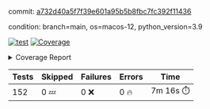 commit: [a732d40a5f7f39e601a95b5b8fbc7fc392f11436](https://github.com/rcmdnk/homebrew-file/tree/a732d40a5f7f39e601a95b5b8fbc7fc392f11436)

condition: branch=main, os=macos-12, python_version=3.9

[![test](https://github.com/rcmdnk/homebrew-file/actions/workflows/test.yml/badge.svg)](https://github.com/rcmdnk/homebrew-file/actions/runs/4974631756)
<a href="https://github.com/rcmdnk/homebrew-file/blob/a732d40a5f7f39e601a95b5b8fbc7fc392f11436/README.md"><img alt="Coverage" src="https://img.shields.io/badge/Coverage-54%25-orange.svg" /></a><details><summary>Coverage Report </summary><table><tr><th>File</th><th>Stmts</th><th>Miss</th><th>Cover</th><th>Missing</th></tr><tbody><tr><td colspan="5"><b>bin</b></td></tr><tr><td>&nbsp; &nbsp;<a href="https://github.com/rcmdnk/homebrew-file/blob/a732d40a5f7f39e601a95b5b8fbc7fc392f11436/bin/brew-file">brew-file</a></td><td>1881</td><td>858</td><td>54%</td><td><a href="https://github.com/rcmdnk/homebrew-file/blob/a732d40a5f7f39e601a95b5b8fbc7fc392f11436/bin/brew-file#L43-L58">43&ndash;58</a>, <a href="https://github.com/rcmdnk/homebrew-file/blob/a732d40a5f7f39e601a95b5b8fbc7fc392f11436/bin/brew-file#L63-L65">63&ndash;65</a>, <a href="https://github.com/rcmdnk/homebrew-file/blob/a732d40a5f7f39e601a95b5b8fbc7fc392f11436/bin/brew-file#L158">158</a>, <a href="https://github.com/rcmdnk/homebrew-file/blob/a732d40a5f7f39e601a95b5b8fbc7fc392f11436/bin/brew-file#L273">273</a>, <a href="https://github.com/rcmdnk/homebrew-file/blob/a732d40a5f7f39e601a95b5b8fbc7fc392f11436/bin/brew-file#L292">292</a>, <a href="https://github.com/rcmdnk/homebrew-file/blob/a732d40a5f7f39e601a95b5b8fbc7fc392f11436/bin/brew-file#L357">357</a>, <a href="https://github.com/rcmdnk/homebrew-file/blob/a732d40a5f7f39e601a95b5b8fbc7fc392f11436/bin/brew-file#L360-L363">360&ndash;363</a>, <a href="https://github.com/rcmdnk/homebrew-file/blob/a732d40a5f7f39e601a95b5b8fbc7fc392f11436/bin/brew-file#L377-L382">377&ndash;382</a>, <a href="https://github.com/rcmdnk/homebrew-file/blob/a732d40a5f7f39e601a95b5b8fbc7fc392f11436/bin/brew-file#L420-L425">420&ndash;425</a>, <a href="https://github.com/rcmdnk/homebrew-file/blob/a732d40a5f7f39e601a95b5b8fbc7fc392f11436/bin/brew-file#L436">436</a>, <a href="https://github.com/rcmdnk/homebrew-file/blob/a732d40a5f7f39e601a95b5b8fbc7fc392f11436/bin/brew-file#L641">641</a>, <a href="https://github.com/rcmdnk/homebrew-file/blob/a732d40a5f7f39e601a95b5b8fbc7fc392f11436/bin/brew-file#L643">643</a>, <a href="https://github.com/rcmdnk/homebrew-file/blob/a732d40a5f7f39e601a95b5b8fbc7fc392f11436/bin/brew-file#L645">645</a>, <a href="https://github.com/rcmdnk/homebrew-file/blob/a732d40a5f7f39e601a95b5b8fbc7fc392f11436/bin/brew-file#L662-L666">662&ndash;666</a>, <a href="https://github.com/rcmdnk/homebrew-file/blob/a732d40a5f7f39e601a95b5b8fbc7fc392f11436/bin/brew-file#L679-L684">679&ndash;684</a>, <a href="https://github.com/rcmdnk/homebrew-file/blob/a732d40a5f7f39e601a95b5b8fbc7fc392f11436/bin/brew-file#L694">694</a>, <a href="https://github.com/rcmdnk/homebrew-file/blob/a732d40a5f7f39e601a95b5b8fbc7fc392f11436/bin/brew-file#L710">710</a>, <a href="https://github.com/rcmdnk/homebrew-file/blob/a732d40a5f7f39e601a95b5b8fbc7fc392f11436/bin/brew-file#L714-L718">714&ndash;718</a>, <a href="https://github.com/rcmdnk/homebrew-file/blob/a732d40a5f7f39e601a95b5b8fbc7fc392f11436/bin/brew-file#L736-L750">736&ndash;750</a>, <a href="https://github.com/rcmdnk/homebrew-file/blob/a732d40a5f7f39e601a95b5b8fbc7fc392f11436/bin/brew-file#L843-L858">843&ndash;858</a>, <a href="https://github.com/rcmdnk/homebrew-file/blob/a732d40a5f7f39e601a95b5b8fbc7fc392f11436/bin/brew-file#L886">886</a>, <a href="https://github.com/rcmdnk/homebrew-file/blob/a732d40a5f7f39e601a95b5b8fbc7fc392f11436/bin/brew-file#L897-L898">897&ndash;898</a>, <a href="https://github.com/rcmdnk/homebrew-file/blob/a732d40a5f7f39e601a95b5b8fbc7fc392f11436/bin/brew-file#L906">906</a>, <a href="https://github.com/rcmdnk/homebrew-file/blob/a732d40a5f7f39e601a95b5b8fbc7fc392f11436/bin/brew-file#L919-L924">919&ndash;924</a>, <a href="https://github.com/rcmdnk/homebrew-file/blob/a732d40a5f7f39e601a95b5b8fbc7fc392f11436/bin/brew-file#L928-L930">928&ndash;930</a>, <a href="https://github.com/rcmdnk/homebrew-file/blob/a732d40a5f7f39e601a95b5b8fbc7fc392f11436/bin/brew-file#L934-L937">934&ndash;937</a>, <a href="https://github.com/rcmdnk/homebrew-file/blob/a732d40a5f7f39e601a95b5b8fbc7fc392f11436/bin/brew-file#L1032-L1034">1032&ndash;1034</a>, <a href="https://github.com/rcmdnk/homebrew-file/blob/a732d40a5f7f39e601a95b5b8fbc7fc392f11436/bin/brew-file#L1037">1037</a>, <a href="https://github.com/rcmdnk/homebrew-file/blob/a732d40a5f7f39e601a95b5b8fbc7fc392f11436/bin/brew-file#L1043">1043</a>, <a href="https://github.com/rcmdnk/homebrew-file/blob/a732d40a5f7f39e601a95b5b8fbc7fc392f11436/bin/brew-file#L1063-L1066">1063&ndash;1066</a>, <a href="https://github.com/rcmdnk/homebrew-file/blob/a732d40a5f7f39e601a95b5b8fbc7fc392f11436/bin/brew-file#L1128">1128</a>, <a href="https://github.com/rcmdnk/homebrew-file/blob/a732d40a5f7f39e601a95b5b8fbc7fc392f11436/bin/brew-file#L1157">1157</a>, <a href="https://github.com/rcmdnk/homebrew-file/blob/a732d40a5f7f39e601a95b5b8fbc7fc392f11436/bin/brew-file#L1190">1190</a>, <a href="https://github.com/rcmdnk/homebrew-file/blob/a732d40a5f7f39e601a95b5b8fbc7fc392f11436/bin/brew-file#L1193">1193</a>, <a href="https://github.com/rcmdnk/homebrew-file/blob/a732d40a5f7f39e601a95b5b8fbc7fc392f11436/bin/brew-file#L1205">1205</a>, <a href="https://github.com/rcmdnk/homebrew-file/blob/a732d40a5f7f39e601a95b5b8fbc7fc392f11436/bin/brew-file#L1207">1207</a>, <a href="https://github.com/rcmdnk/homebrew-file/blob/a732d40a5f7f39e601a95b5b8fbc7fc392f11436/bin/brew-file#L1238">1238</a>, <a href="https://github.com/rcmdnk/homebrew-file/blob/a732d40a5f7f39e601a95b5b8fbc7fc392f11436/bin/brew-file#L1242">1242</a>, <a href="https://github.com/rcmdnk/homebrew-file/blob/a732d40a5f7f39e601a95b5b8fbc7fc392f11436/bin/brew-file#L1246-L1249">1246&ndash;1249</a>, <a href="https://github.com/rcmdnk/homebrew-file/blob/a732d40a5f7f39e601a95b5b8fbc7fc392f11436/bin/brew-file#L1251-L1254">1251&ndash;1254</a>, <a href="https://github.com/rcmdnk/homebrew-file/blob/a732d40a5f7f39e601a95b5b8fbc7fc392f11436/bin/brew-file#L1283-L1297">1283&ndash;1297</a>, <a href="https://github.com/rcmdnk/homebrew-file/blob/a732d40a5f7f39e601a95b5b8fbc7fc392f11436/bin/brew-file#L1302-L1305">1302&ndash;1305</a>, <a href="https://github.com/rcmdnk/homebrew-file/blob/a732d40a5f7f39e601a95b5b8fbc7fc392f11436/bin/brew-file#L1308-L1314">1308&ndash;1314</a>, <a href="https://github.com/rcmdnk/homebrew-file/blob/a732d40a5f7f39e601a95b5b8fbc7fc392f11436/bin/brew-file#L1319">1319</a>, <a href="https://github.com/rcmdnk/homebrew-file/blob/a732d40a5f7f39e601a95b5b8fbc7fc392f11436/bin/brew-file#L1327">1327</a>, <a href="https://github.com/rcmdnk/homebrew-file/blob/a732d40a5f7f39e601a95b5b8fbc7fc392f11436/bin/brew-file#L1333-L1338">1333&ndash;1338</a>, <a href="https://github.com/rcmdnk/homebrew-file/blob/a732d40a5f7f39e601a95b5b8fbc7fc392f11436/bin/brew-file#L1349-L1371">1349&ndash;1371</a>, <a href="https://github.com/rcmdnk/homebrew-file/blob/a732d40a5f7f39e601a95b5b8fbc7fc392f11436/bin/brew-file#L1399">1399</a>, <a href="https://github.com/rcmdnk/homebrew-file/blob/a732d40a5f7f39e601a95b5b8fbc7fc392f11436/bin/brew-file#L1415-L1422">1415&ndash;1422</a>, <a href="https://github.com/rcmdnk/homebrew-file/blob/a732d40a5f7f39e601a95b5b8fbc7fc392f11436/bin/brew-file#L1427-L1443">1427&ndash;1443</a>, <a href="https://github.com/rcmdnk/homebrew-file/blob/a732d40a5f7f39e601a95b5b8fbc7fc392f11436/bin/brew-file#L1448-L1452">1448&ndash;1452</a>, <a href="https://github.com/rcmdnk/homebrew-file/blob/a732d40a5f7f39e601a95b5b8fbc7fc392f11436/bin/brew-file#L1466-L1513">1466&ndash;1513</a>, <a href="https://github.com/rcmdnk/homebrew-file/blob/a732d40a5f7f39e601a95b5b8fbc7fc392f11436/bin/brew-file#L1516-L1547">1516&ndash;1547</a>, <a href="https://github.com/rcmdnk/homebrew-file/blob/a732d40a5f7f39e601a95b5b8fbc7fc392f11436/bin/brew-file#L1552-L1586">1552&ndash;1586</a>, <a href="https://github.com/rcmdnk/homebrew-file/blob/a732d40a5f7f39e601a95b5b8fbc7fc392f11436/bin/brew-file#L1591-L1672">1591&ndash;1672</a>, <a href="https://github.com/rcmdnk/homebrew-file/blob/a732d40a5f7f39e601a95b5b8fbc7fc392f11436/bin/brew-file#L1675-L1684">1675&ndash;1684</a>, <a href="https://github.com/rcmdnk/homebrew-file/blob/a732d40a5f7f39e601a95b5b8fbc7fc392f11436/bin/brew-file#L1697">1697</a>, <a href="https://github.com/rcmdnk/homebrew-file/blob/a732d40a5f7f39e601a95b5b8fbc7fc392f11436/bin/brew-file#L1702">1702</a>, <a href="https://github.com/rcmdnk/homebrew-file/blob/a732d40a5f7f39e601a95b5b8fbc7fc392f11436/bin/brew-file#L1707-L1746">1707&ndash;1746</a>, <a href="https://github.com/rcmdnk/homebrew-file/blob/a732d40a5f7f39e601a95b5b8fbc7fc392f11436/bin/brew-file#L1750-L1859">1750&ndash;1859</a>, <a href="https://github.com/rcmdnk/homebrew-file/blob/a732d40a5f7f39e601a95b5b8fbc7fc392f11436/bin/brew-file#L1869-L1881">1869&ndash;1881</a>, <a href="https://github.com/rcmdnk/homebrew-file/blob/a732d40a5f7f39e601a95b5b8fbc7fc392f11436/bin/brew-file#L1885">1885</a>, <a href="https://github.com/rcmdnk/homebrew-file/blob/a732d40a5f7f39e601a95b5b8fbc7fc392f11436/bin/brew-file#L1894-L1972">1894&ndash;1972</a>, <a href="https://github.com/rcmdnk/homebrew-file/blob/a732d40a5f7f39e601a95b5b8fbc7fc392f11436/bin/brew-file#L1980-L2025">1980&ndash;2025</a>, <a href="https://github.com/rcmdnk/homebrew-file/blob/a732d40a5f7f39e601a95b5b8fbc7fc392f11436/bin/brew-file#L2028-L2035">2028&ndash;2035</a>, <a href="https://github.com/rcmdnk/homebrew-file/blob/a732d40a5f7f39e601a95b5b8fbc7fc392f11436/bin/brew-file#L2039-L2040">2039&ndash;2040</a>, <a href="https://github.com/rcmdnk/homebrew-file/blob/a732d40a5f7f39e601a95b5b8fbc7fc392f11436/bin/brew-file#L2045-L2089">2045&ndash;2089</a>, <a href="https://github.com/rcmdnk/homebrew-file/blob/a732d40a5f7f39e601a95b5b8fbc7fc392f11436/bin/brew-file#L2098-L2134">2098&ndash;2134</a>, <a href="https://github.com/rcmdnk/homebrew-file/blob/a732d40a5f7f39e601a95b5b8fbc7fc392f11436/bin/brew-file#L2137-L2143">2137&ndash;2143</a>, <a href="https://github.com/rcmdnk/homebrew-file/blob/a732d40a5f7f39e601a95b5b8fbc7fc392f11436/bin/brew-file#L2147-L2155">2147&ndash;2155</a>, <a href="https://github.com/rcmdnk/homebrew-file/blob/a732d40a5f7f39e601a95b5b8fbc7fc392f11436/bin/brew-file#L2177-L2178">2177&ndash;2178</a>, <a href="https://github.com/rcmdnk/homebrew-file/blob/a732d40a5f7f39e601a95b5b8fbc7fc392f11436/bin/brew-file#L2182">2182</a>, <a href="https://github.com/rcmdnk/homebrew-file/blob/a732d40a5f7f39e601a95b5b8fbc7fc392f11436/bin/brew-file#L2193-L2194">2193&ndash;2194</a>, <a href="https://github.com/rcmdnk/homebrew-file/blob/a732d40a5f7f39e601a95b5b8fbc7fc392f11436/bin/brew-file#L2204-L2373">2204&ndash;2373</a>, <a href="https://github.com/rcmdnk/homebrew-file/blob/a732d40a5f7f39e601a95b5b8fbc7fc392f11436/bin/brew-file#L2379-L2534">2379&ndash;2534</a>, <a href="https://github.com/rcmdnk/homebrew-file/blob/a732d40a5f7f39e601a95b5b8fbc7fc392f11436/bin/brew-file#L2562">2562</a>, <a href="https://github.com/rcmdnk/homebrew-file/blob/a732d40a5f7f39e601a95b5b8fbc7fc392f11436/bin/brew-file#L2587">2587</a>, <a href="https://github.com/rcmdnk/homebrew-file/blob/a732d40a5f7f39e601a95b5b8fbc7fc392f11436/bin/brew-file#L2664">2664</a>, <a href="https://github.com/rcmdnk/homebrew-file/blob/a732d40a5f7f39e601a95b5b8fbc7fc392f11436/bin/brew-file#L2669-L2680">2669&ndash;2680</a>, <a href="https://github.com/rcmdnk/homebrew-file/blob/a732d40a5f7f39e601a95b5b8fbc7fc392f11436/bin/brew-file#L2704-L2712">2704&ndash;2712</a>, <a href="https://github.com/rcmdnk/homebrew-file/blob/a732d40a5f7f39e601a95b5b8fbc7fc392f11436/bin/brew-file#L2735">2735</a>, <a href="https://github.com/rcmdnk/homebrew-file/blob/a732d40a5f7f39e601a95b5b8fbc7fc392f11436/bin/brew-file#L2747">2747</a>, <a href="https://github.com/rcmdnk/homebrew-file/blob/a732d40a5f7f39e601a95b5b8fbc7fc392f11436/bin/brew-file#L2763">2763</a>, <a href="https://github.com/rcmdnk/homebrew-file/blob/a732d40a5f7f39e601a95b5b8fbc7fc392f11436/bin/brew-file#L2777-L2781">2777&ndash;2781</a>, <a href="https://github.com/rcmdnk/homebrew-file/blob/a732d40a5f7f39e601a95b5b8fbc7fc392f11436/bin/brew-file#L2785-L2788">2785&ndash;2788</a>, <a href="https://github.com/rcmdnk/homebrew-file/blob/a732d40a5f7f39e601a95b5b8fbc7fc392f11436/bin/brew-file#L2791-L2794">2791&ndash;2794</a>, <a href="https://github.com/rcmdnk/homebrew-file/blob/a732d40a5f7f39e601a95b5b8fbc7fc392f11436/bin/brew-file#L2797-L2805">2797&ndash;2805</a>, <a href="https://github.com/rcmdnk/homebrew-file/blob/a732d40a5f7f39e601a95b5b8fbc7fc392f11436/bin/brew-file#L2834-L2841">2834&ndash;2841</a>, <a href="https://github.com/rcmdnk/homebrew-file/blob/a732d40a5f7f39e601a95b5b8fbc7fc392f11436/bin/brew-file#L2852-L2859">2852&ndash;2859</a>, <a href="https://github.com/rcmdnk/homebrew-file/blob/a732d40a5f7f39e601a95b5b8fbc7fc392f11436/bin/brew-file#L2940-L2942">2940&ndash;2942</a>, <a href="https://github.com/rcmdnk/homebrew-file/blob/a732d40a5f7f39e601a95b5b8fbc7fc392f11436/bin/brew-file#L2963">2963</a>, <a href="https://github.com/rcmdnk/homebrew-file/blob/a732d40a5f7f39e601a95b5b8fbc7fc392f11436/bin/brew-file#L2969">2969</a>, <a href="https://github.com/rcmdnk/homebrew-file/blob/a732d40a5f7f39e601a95b5b8fbc7fc392f11436/bin/brew-file#L2980-L3592">2980&ndash;3592</a>, <a href="https://github.com/rcmdnk/homebrew-file/blob/a732d40a5f7f39e601a95b5b8fbc7fc392f11436/bin/brew-file#L3596">3596</a></td></tr><tr><td><b>TOTAL</b></td><td><b>1881</b></td><td><b>858</b></td><td><b>54%</b></td><td>&nbsp;</td></tr></tbody></table></details>

| Tests | Skipped | Failures | Errors | Time |
| ----- | ------- | -------- | -------- | ------------------ |
| 152 | 0 :zzz: | 0 :x: | 0 :fire: | 7m 16s :stopwatch: |

